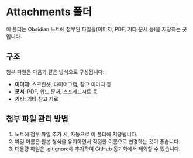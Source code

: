 # Attachments 폴더

이 폴더는 Obsidian 노트에 첨부된 파일들(이미지, PDF, 기타 문서 등)을 저장하는 곳입니다.

## 구조

첨부 파일은 다음과 같은 방식으로 구성됩니다:

- **이미지**: 스크린샷, 다이어그램, 참고 이미지 등
- **문서**: PDF, 워드 문서, 스프레드시트 등
- **기타**: 기타 참고 자료

## 첨부 파일 관리 방법

1. 노트에 첨부 파일 추가 시, 자동으로 이 폴더에 저장됩니다.
2. 파일 이름은 원본 형식을 유지하면서 적절한 이름으로 변경하는 것이 좋습니다.
3. 대용량 파일은 .gitignore에 추가하여 GitHub 동기화에서 제외할 수 있습니다.